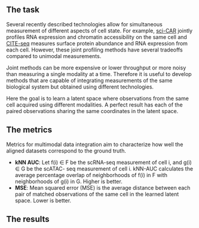 ## The task

Several recently described technologies allow for simultaneous measurement of different aspects of cell state. For example, [sci-CAR](https://doi.org/10.1126/science.aau0730) jointly profiles RNA expression and chromatin accessibility on the same cell and [CITE-seq](https://doi.org/10.1038/nmeth.4380) measures surface protein abundance and RNA expression from each cell. However, these joint profiling methods have several tradeoffs compared to unimodal measurements.

Joint methods can be more expensive or lower throughput or more noisy than measuring a single modality at a time. Therefore it is useful to develop methods that are capable of integrating measurements of the same biological system but obtained using different technologies.

Here the goal is to learn a latent space where observations from the same cell acquired using different modalities. A perfect result has each of the paired observations sharing the same coordinates in the latent space.

## The metrics
Metrics for multimodal data integration aim to characterize how well the aligned datasets correspond to the ground truth.

* **kNN AUC**: Let <v-math>f(i) ∈ F</v-math> be the scRNA-seq measurement of cell <v-math>i</v-math>, and <v-math>g(i) ∈ G</v-math> be the scATAC- seq measurement of cell <v-math>i</v-math>. kNN-AUC calculates the average percentage overlap of neighborhoods of <v-math>f(i)</v-math> in <v-math>F</v-math> with neighborhoods of <v-math>g(i)</v-math> in <v-math>G</v-math>. Higher is better.
* **MSE**: Mean squared error (MSE) is the average distance between each pair of matched observations of the same cell in the learned latent space. Lower is better.


## The results
